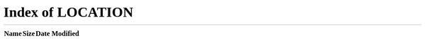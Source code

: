 ```yaml
---
title: "Home"
description: "This redirects to main webpage"
pre: <b><i class="fas fa-home"></i> </b>
weight: 1
---
```


If you stay on this page, please create an issue. Your reward will be 100 Schutebucks!

<meta http-equiv="Refresh" content="0; url=/" />

